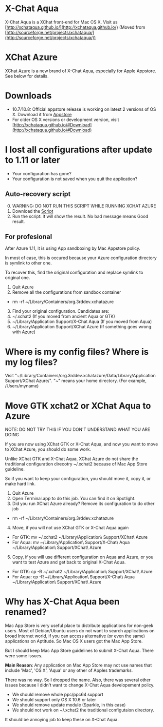 # X-Chat Aqua

X-Chat Aqua is a XChat front-end for Mac OS X.
Visit us [http://xchataqua.github.io/](http://xchataqua.github.io/) (Moved from [http://sourceforge.net/projects/xchataqua/](http://sourceforge.net/projects/xchataqua/))

# XChat Azure

XChat Azure is a new brand of X-Chat Aqua, especially for Apple Appstore. See below for details.

# Downloads
* 10.7/10.8: Official appstore release is working on latest 2 versions of OS X. Download it from [Appstore](http://itunes.apple.com/app/id447521961)
* For older OS X versions or development version, visit [http://xchataqua.github.io/#Download](http://xchataqua.github.io/#Download)


# I lost all configurations after update to 1.11 or later

* Your configuration has gone?
* Your configuration is not saved when you quit the application?

## Auto-recovery script
  0. WARNING: DO NOT RUN THIS SCRIPT WHILE RUNNING XCHAT AZURE
  1. Download the [Script](http://xchataqua.github.com/downloads/fixdata.tar)
  2. Run the script: It will show the result. No bad message means Good result.

## For profesional

After Azure 1.11, it is using App sandboxing by Mac Appstore policy.

In most of case, this is occured because your Azure configuration directory is symlink to other one.

To recover this, find the original configuration and replace symlink to original one.

1. Quit Azure
2. Remove all the configurations from sandbox container
  * rm -rf ~/Library/Containers/org.3rddev.xchatazure
3. Find your original configuration. Candidates are:
  1. ~/.xchat2 (If you moved from ancient Aqua or GTK)
  2. ~/Library/Application Support/X-Chat Aqua (If you moved from Aqua)
  3. ~/Library/Application Support/XChat Azure (If something goes wrong with Azure)

# Where is my config files? Where is my log files?

Visit "~/Library/Containers/org.3rddev.xchatazure/Data/Library/Application Support/XChat Azure/". "~" means your home directory. (For example, /Users/myname)

# Move GTK xchat2 or XChat Aqua to Azure

NOTE: DO NOT TRY THIS IF YOU DON'T UNDERSTAND WHAT YOU ARE DOING

If you are now using XChat GTK or X-Chat Aqua, and now you want to move to XChat Azure, you should do some work.

Unlike XChat GTK and X-Chat Aqua, XChat Azure do not share the traditional configuration direcotry ~/.xchat2 because of Mac App Store guideline.

So if you want to keep your configuration, you should move it, copy it, or make hard link.

1. Quit Azure
2. Open Terminal.app to do this job. You can find it on Spotlight.
3. Did you run XChat Azure already? Remove its configuration to do other job
  * rm -rf ~/Library/Containers/org.3rddev.xchatazure
4. Move, if you will not use XChat GTK or X-Chat Aqua again
  * For GTK: mv ~/.xchat2 ~/Library/Application\ Support/XChat\ Azure
  * For Aqua: mv ~/Library/Application\ Support/X-Chat\ Aqua ~/Library/Application\ Support/XChat\ Azure
5. Copy, if you will use different configuration on Aqua and Azure, or you want to test Azure and get back to original X-Chat Aqua.
  * For GTK: cp -R ~/.xchat2 ~/Library/Application\ Support/XChat\ Azure
  * For Aqua: cp -R ~/Library/Application\ Support/X-Chat\ Aqua ~/Library/Application\ Support/XChat\ Azure

# Why has X-Chat Aqua been renamed?

Mac App Store is very useful place to distribute applications for non-geek users. Most of Debian/Ubuntu users do not want to search applications on broad Internet world, if you can access alternative (or even the same) applications on Aptitude. So Mac OS X users got the Mac App Store.

But I should keep Mac App Store guidelines to submit X-Chat Aqua. There were some issues.

**Main Reason**: Any application on Mac App Store may not use names that include 'Mac', 'OS X', 'Aqua' or any other of Apples trademarks.

There was no way. So I dropped the name.
Also, there was several other issues because I didn't want to change X-Chat Aqua developement policy.

* We should remove whole ppc/ppc64 support
* We should support only OS X 10.6 or later
* We should remove update module (Sparkle, in this case)
* We should not work on ~/.xchat2 the traditional configutaion directory.

It should be annoying job to keep these on X-Chat Aqua.

